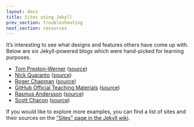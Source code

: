 ```yaml
---
layout: docs
title: Sites using Jekyll
prev_section: troubleshooting
next_section: resources
---
```


It’s interesting to see what designs and features others have come up
with. Below are six Jekyll-powered blogs which were hand-picked for
learning purposes.

- [Tom Preston-Werner](http://tom.preston-werner.com/)
    ([source](http://github.com/mojombo/mojombo.github.com))
- [Nick Quaranto](http://quaran.to/)
    ([source](https://github.com/qrush/qrush.github.com))
- [Roger Chapman](http://rogchap.com/)
    ([source](https://github.com/rogchap/rogchap.github.com))
- [GitHub Official Teaching Materials](http://teach.github.com)
    ([source](https://github.com/github/teach.github.com))
- [Rasmus Andersson](http://rsms.me/)
    ([source](https://github.com/rsms/rsms.github.com))
- [Scott Chacon](http://schacon.github.com)
    ([source](https://github.com/schacon/schacon.github.com))

If you would like to explore more examples, you can find a list of sites
and their sources on the ["Sites" page in the Jekyll wiki][jekyll-sites].

[jekyll-sites]: https://github.com/mojombo/jekyll/wiki/Sites
